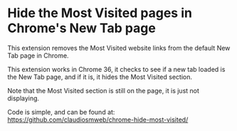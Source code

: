 # Hide the Most Visited pages in Chrome's New Tab page #

This extension removes the Most Visited website links from the default New Tab page in Chrome.

This extension works in Chrome 36, it checks to see if a new tab loaded is the New Tab page, and if it is, it hides the Most Visited section.

Note that the Most Visited section is still on the page, it is just not displaying.

Code is simple, and can be found at: https://github.com/claudiosmweb/chrome-hide-most-visited/
